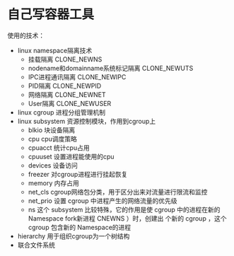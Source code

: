 # 自己写容器工具

使用的技术：
- linux namespace隔离技术
	- 挂载隔离  CLONE_NEWNS
	- nodename和domainname系统标记隔离   CLONE_NEWUTS
	- IPC进程通讯隔离  CLONE_NEWIPC
	- PID隔离   CLONE_NEWPID
	- 网络隔离  CLONE_NEWNET
	- User隔离  CLONE_NEWUSER
- linux cgroup 进程分组管理机制
- linux subsystem  资源控制模块，作用到cgroup上
	- blkio 块设备隔离
	- cpu cpu调度策略
	- cpuacct 统计cpu占用
	- cpuuset 设置进程能使用的cpu
	- devices 设备访问
	- freezer 对cgroup进程进行挂起恢复
	- memory 内存占用
	- net_cls cgroup网络包分类，用于区分出来对流量进行限流和监控
	- net_prio 设置 cgroup 中进程产生的网络流量的优先级
    - ns 这个 subsystem 比较特殊，它的作用是使 cgroup 中的进程在新的 Namespace fork新进程 CNEWNS ）时，创建出 个新的 cgroup ，这个 cgroup 包含新的 Namespace的进程
- hierarchy 用于组织cgroup为一个树结构
- 联合文件系统

